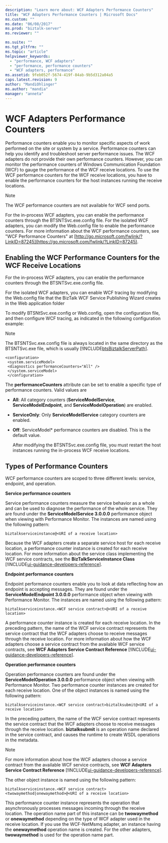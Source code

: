 ```yaml
---
description: "Learn more about: WCF Adapters Performance Counters"
title: "WCF Adapters Performance Counters | Microsoft Docs"
ms.custom: ""
ms.date: "06/08/2017"
ms.prod: "biztalk-server"
ms.reviewer: ""

ms.suite: ""
ms.tgt_pltfrm: ""
ms.topic: "article"
helpviewer_keywords:
  - "performance, WCF adapters"
  - "performance, performance counters"
  - "WCF adapters, performance"
ms.assetid: 9feb052f-5674-419f-84ab-9b5d312a04a5
caps.latest.revision: 9
author: "MandiOhlinger"
ms.author: "mandia"
manager: "anneta"
---
```

# WCF Adapters Performance Counters
Performance counters enable you to monitor specific aspects of work performed on the site or system by a service. Performance counters can help you identify and troubleshoot server performance issues. The WCF adapters do not provide their own performance counters. However, you can monitor the performance counters of Windows Communication Foundation (WCF) to gauge the performance of the WCF receive locations. To use the WCF performance counters for the WCF receive locations, you have to enable the performance counters for the host instances running the receive locations.

> [!NOTE]
>  The WCF performance counters are not available for WCF send ports.

 For the in-process WCF adapters, you can enable the performance counters through the BTSNTSvc.exe.config file. For the isolated WCF adapters, you can modify the Web.config file to enable the performance counters. For more information about the WCF performance counters, see "WCF Performance Counters" at [http://go.microsoft.com/fwlink/?LinkID=87245](https://go.microsoft.com/fwlink/?LinkID=87245).

## Enabling the WCF Performance Counters for the WCF Receive Locations
 For the in-process WCF adapters, you can enable the performance counters through the BTSNTSvc.exe.config file.

 For the isolated WCF adapters, you can enable WCF tracing by modifying the Web.config file that the BizTalk WCF Service Publishing Wizard creates in the Web application folder

 To modify BTSNtSvc.exe.config or Web.config, open the configuration file, and then configure WCF tracing, as indicated in the following configuration example:

> [!NOTE]
>  The BTSNTSvc.exe.config file is always located in the same directory as the BTSNTSvc.exe file, which is usually [!INCLUDE[btsBiztalkServerPath](../includes/btsbiztalkserverpath-md.md)].

```
<configuration>
 <system.serviceModel>
 <diagnostics performanceCounters="All" />
 </system.serviceModel>
 </configuration>
```

 The **performanceCounters** attribute can be set to enable a specific type of performance counters. Valid values are

- **All**: All category counters (**ServiceModelService**, **ServiceModelEndpoint**, and **ServiceModelOperation**) are enabled.

- **ServiceOnly**: Only **ServiceModelService** category counters are enabled.

- **Off**: ServiceModel* performance counters are disabled. This is the default value.

  After modifying the BTSNTSvc.exe.config file, you must restart the host instances running the in-process WCF receive locations.

## Types of Performance Counters
 WCF performance counters are scoped to three different levels: service, endpoint, and operation.

 **Service performance counters**

 Service performance counters measure the service behavior as a whole and can be used to diagnose the performance of the whole service. They are found under the **ServiceModelService 3.0.0.0** performance object when viewing with Performance Monitor. The instances are named using the following pattern:

```
biztalkserviceinstance@<URI of a receive location>
```

 Because the WCF adapters create a separate service host for each receive location, a performance counter instance is created for each receive location. For more information about the service class implementing the WCF service contracts, see the **BizTalkServiceInstance Class** [!INCLUDE[ui-guidance-developers-reference](../includes/ui-guidance-developers-reference.md)].

 **Endpoint performance counters**

 Endpoint performance counters enable you to look at data reflecting how an endpoint is accepting messages. They are found under the **ServiceModelEndpoint 3.0.0.0** performance object when viewing with Performance Monitor. The instances are named using the following pattern:

```
biztalkserviceinstance.<WCF service contract>@<URI of a receive location>
```

 A performance counter instance is created for each receive location. In the preceding pattern, the name of the WCF service contract represents the service contract that the WCF adapters choose to receive messages through the receive location. For more information about how the WCF adapters choose a service contract from the available WCF service contracts, see **WCF Adapters Service Contract Reference** [!INCLUDE[ui-guidance-developers-reference](../includes/ui-guidance-developers-reference.md)].

 **Operation performance counters**

 Operation performance counters are found under the **ServiceModelOperation 3.0.0.0** performance object when viewing with Performance Monitor. Two performance counter instances are created for each receive location. One of the object instances is named using the following pattern:

```
biztalkserviceinstance.<WCF service contract>biztalksubmit@<URI of a receive location>
```

 In the preceding pattern, the name of the WCF service contract represents the service contract that the WCF adapters choose to receive messages through the receive location. **biztalksubmit** is an operation name declared in the service contract, and causes the runtime to create WSDL operations in the metadata.

> [!NOTE]
>  For more information about how the WCF adapters choose a service contract from the available WCF service contracts, see **WCF Adapters Service Contract Reference** [!INCLUDE[ui-guidance-developers-reference](../includes/ui-guidance-developers-reference.md)].

 The other object instance is named using the following pattern:

```
biztalkserviceinstance.<WCF service contract><twowaymethod|onewaymethod>@<URI of a receive location>
```

 This performance counter instance represents the operation that asynchronously processes messages incoming through the receive location. The operation name part of this instance can be **twowaymethod** or **onewaymethod** depending on the type of WCF adapter used in the receive location. If you use the WCF-NetMsmq adapter, an instance having the **onewaymethod** operation name is created. For the other adapters, **twowaymethod** is used for the operation name part.
